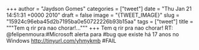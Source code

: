 
+++
author = "Jaydson Gomes"
categories = ["tweet"]
date = "Thu Jan 21 14:51:31 +0000 2010"
draft = false
image = "{TWEET_IMAGE}"
slug = "15924c96eba45d2b7195ba0e50722226b93b15aa"
tags = ["tweet"]
title = """Tem q rir pra nao chorar!..."""
+++
Tem q rir pra nao chorar! RT: @felipenmoura:#Microsoft alerta para #bug que existe há 17 anos no Windows http://tinyurl.com/yhmykmb #FAIL
